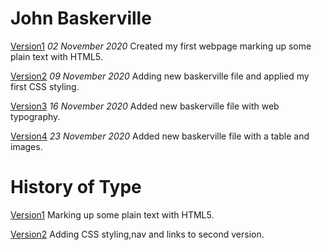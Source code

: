 John Baskerville
================
[Version1](https://caoimhegreene.github.io/john_baskerville/baskerville-one.html)
*02 November 2020*
Created my first webpage marking up some plain text with HTML5.

[Version2](https://caoimhegreene.github.io/john_baskerville/baskerville-two.html)
*09 November 2020*
Adding new baskerville file and applied my first CSS styling.

[Version3](https://caoimhegreene.github.io/john_baskerville/baskerville-three.html)
*16 November 2020*
Added new baskerville file with web typography.

[Version4](https://caoimhegreene.github.io/john_baskerville/baskerville-four.html)
*23 November 2020*
Added new baskerville file with a table and images.






History of Type 
===============
[Version1](https://caoimhegreene.github.io/john_baskerville/history-one.html)
Marking up some plain text with HTML5.

[Version2](https://caoimhegreene.github.io/john_baskerville/history-two.html)
Adding CSS styling,nav and links to second version.